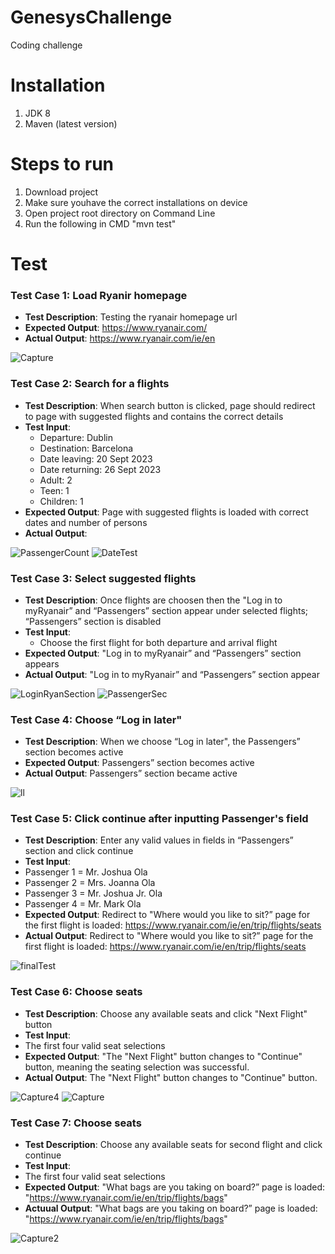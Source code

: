 # GenesysChallenge
Coding challenge

# Installation
1. JDK 8
2. Maven (latest version)

# Steps to run
1. Download project
2. Make sure youhave the correct installations on device
3. Open project root directory on Command Line
4. Run the following in CMD "mvn test"

# Test

### Test Case 1: Load Ryanir homepage
- **Test Description**: Testing the ryanair homepage url
- **Expected Output**: https://www.ryanair.com/
- **Actual Output**: https://www.ryanair.com/ie/en
  
![Capture](https://github.com/Babajide-olawoye/GeneysChallenge/assets/48318533/5e4c483b-107a-4c80-b4c5-91b0d9edb065)

### Test Case 2: Search for a flights
- **Test Description**: When search button is clicked, page should redirect to page with suggested flights and contains the correct details
- **Test Input**: 
  - Departure: Dublin
  - Destination: Barcelona
  - Date leaving: 20 Sept 2023
  - Date returning: 26 Sept 2023
  - Adult: 2
  - Teen: 1
  - Children: 1
- **Expected Output**: Page with suggested flights is loaded with correct dates and number of persons
- **Actual Output**:

![PassengerCount](https://github.com/Babajide-olawoye/GeneysChallenge/assets/48318533/d0f99b10-209c-43b7-a71a-eae2c5985b3b)
![DateTest](https://github.com/Babajide-olawoye/GeneysChallenge/assets/48318533/65922a05-3e44-4ab2-9943-f98986903a77)

### Test Case 3:  Select suggested flights
- **Test Description**: Once flights are choosen then  the "Log in to myRyanair” and “Passengers” section appear under selected flights; “Passengers” section is disabled
- **Test Input**:
  - Choose the first flight for both departure and arrival flight
- **Expected Output**: "Log in to myRyanair” and “Passengers” section appears
- **Actual Output**:  "Log in to myRyanair” and “Passengers” section appear

![LoginRyanSection](https://github.com/Babajide-olawoye/GeneysChallenge/assets/48318533/2858e884-ce78-4ce3-ac0f-6106c4c2dad5)
![PassengerSec](https://github.com/Babajide-olawoye/GeneysChallenge/assets/48318533/581aece5-56bd-47e0-b685-f6b88d8bbadf)

### Test Case 4: Choose “Log in later"
- **Test Description**: When we choose “Log in later", the Passengers” section becomes active
- **Expected Output**: Passengers” section becomes active
- **Actual Output**: Passengers” section became active

![ll](https://github.com/Babajide-olawoye/GeneysChallenge/assets/48318533/fe6968da-95b0-467f-be65-ebf5d028a9d0)


### Test Case 5: Click continue after inputting Passenger's field
- **Test Description**: Enter any valid values in fields in “Passengers” section and click continue
- **Test Input**:
- Passenger 1 = Mr. Joshua Ola
- Passenger 2 = Mrs. Joanna Ola
- Passenger 3 = Mr. Joshua Jr. Ola
- Passenger 4 = Mr. Mark Ola
- **Expected Output**: Redirect to "Where would you like to sit?” page for the first flight is loaded: https://www.ryanair.com/ie/en/trip/flights/seats
- **Actual Output**: Redirect to "Where would you like to sit?” page for the first flight is loaded: https://www.ryanair.com/ie/en/trip/flights/seats

![finalTest](https://github.com/Babajide-olawoye/GeneysChallenge/assets/48318533/bb52a3de-bc71-4b45-b1e0-b8113669cd7c)

### Test Case 6: Choose seats
- **Test Description**: Choose any available seats and click "Next Flight" button
- **Test Input**:
- The first four valid seat selections
- **Expected Output**: "The "Next Flight" button changes to "Continue" button, meaning the seating selection was successful.
- **Actual Output**: The "Next Flight" button changes to "Continue" button.

![Capture4](https://github.com/Babajide-olawoye/GeneysChallenge/assets/48318533/b9f934db-b949-4fa1-bcda-5a2ca80cb52b)   ![Capture](https://github.com/Babajide-olawoye/GeneysChallenge/assets/48318533/f7a6881f-2e93-487a-8177-2ee496a9f28c)

### Test Case 7: Choose seats
- **Test Description**: Choose any available seats for second flight and click continue
- **Test Input**:
- The first four valid seat selections
- **Expected Output**: "What bags are you taking on board?” page is loaded: "https://www.ryanair.com/ie/en/trip/flights/bags"
- **Actuual Output**: "What bags are you taking on board?” page is loaded: "https://www.ryanair.com/ie/en/trip/flights/bags"

![Capture2](https://github.com/Babajide-olawoye/GeneysChallenge/assets/48318533/e1296328-ad0a-4545-bdfe-cdfd0b4b8caa)
